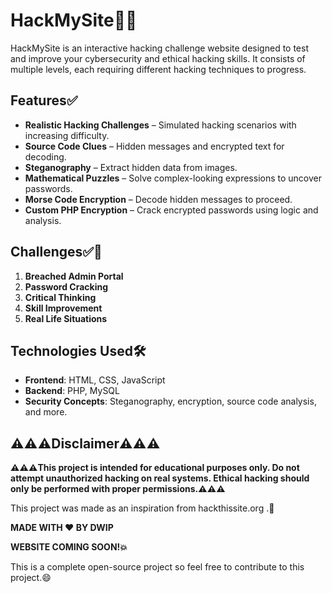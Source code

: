 # HackMySite👨‍💻

HackMySite is an interactive hacking challenge website designed to test and improve your cybersecurity and ethical hacking skills. It consists of multiple levels, each requiring different hacking techniques to progress.

## Features✅

- **Realistic Hacking Challenges** – Simulated hacking scenarios with increasing difficulty.
- **Source Code Clues** – Hidden messages and encrypted text for decoding.
- **Steganography** – Extract hidden data from images.
- **Mathematical Puzzles** – Solve complex-looking expressions to uncover passwords.
- **Morse Code Encryption** – Decode hidden messages to proceed.
- **Custom PHP Encryption** – Crack encrypted passwords using logic and analysis.

## Challenges✅🫡

1. **Breached Admin Portal**
2. **Password Cracking**
3. **Critical Thinking**
4. **Skill Improvement**
5. **Real Life Situations**

## Technologies Used🛠️

- **Frontend**: HTML, CSS, JavaScript  
- **Backend**: PHP, MySQL  
- **Security Concepts**: Steganography, encryption, source code analysis, and more.

## ⚠️⚠️⚠️Disclaimer⚠️⚠️⚠️

**⚠️⚠️⚠️This project is intended for educational purposes only. Do not attempt unauthorized hacking on real systems. Ethical hacking should only be performed with proper permissions.⚠️⚠️⚠️**

This project was made as an inspiration from hackthissite.org .🙌

**MADE WITH ❤️ BY DWIP**

**WEBSITE COMING SOON!💥**

This is a complete open-source project so feel free to contribute to this project.😄
